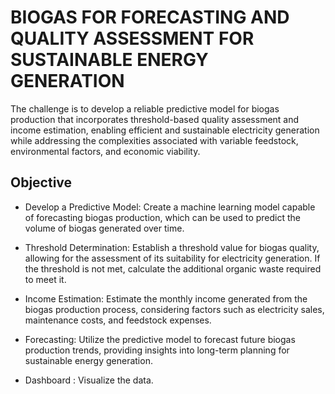 
# BIOGAS FOR FORECASTING AND QUALITY ASSESSMENT FOR SUSTAINABLE ENERGY GENERATION


The challenge is to develop a reliable predictive model for biogas production that incorporates threshold-based quality assessment and income estimation, enabling efficient and sustainable electricity generation while addressing the complexities associated with variable feedstock, environmental factors, and economic viability.



## Objective
* Develop a Predictive Model: Create a machine learning model capable of forecasting biogas production, which can be used to predict the volume of biogas generated over time.

* Threshold Determination: Establish a threshold value for biogas quality, allowing for the assessment of its suitability for electricity generation. If the threshold is not met, calculate the additional organic waste required to meet it.

* Income Estimation: Estimate the monthly income generated from the biogas production process, considering factors such as electricity sales, maintenance costs, and feedstock expenses.

* Forecasting: Utilize the predictive model to forecast future biogas production trends, providing insights into long-term planning for sustainable energy generation.

* Dashboard : Visualize the data.


  












